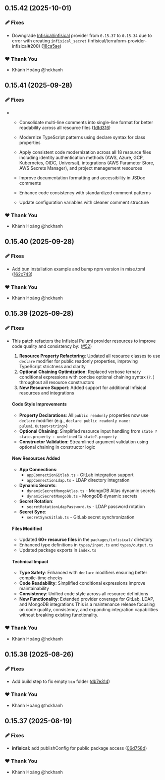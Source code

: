 ## 0.15.42 (2025-10-01)

### 🩹 Fixes

- Downgrade [Infisical/infisical](https://registry.terraform.io/providers/Infisical/infisical) provider from `0.15.37` to `0.15.34` due to error with creating `infisical_secret` (Infisical/terraform-provider-infisical#200) ([18ca5ae](https://github.com/hckhanh/pulumi-any-terraform/commit/18ca5ae))

### ❤️ Thank You

- Khánh Hoàng @hckhanh

## 0.15.41 (2025-09-28)

### 🩹 Fixes

- - Consolidate multi-line comments into single-line format for better readability across all resource files ([1dfd316](https://github.com/hckhanh/pulumi-any-terraform/commit/1dfd316))

  - Modernize TypeScript patterns using declare syntax for class properties
  - Apply consistent code modernization across all 18 resource files including identity authentication methods (AWS, Azure, GCP, Kubernetes, OIDC, Universal), integrations (AWS Parameter Store, AWS Secrets Manager), and project management resources
  - Improve documentation formatting and accessibility in JSDoc comments
  - Enhance code consistency with standardized comment patterns
  - Update configuration variables with cleaner comment structure

### ❤️ Thank You

- Khánh Hoàng @hckhanh

## 0.15.40 (2025-09-28)

### 🩹 Fixes

- Add bun installation example and bump npm version in mise.toml ([162c743](https://github.com/hckhanh/pulumi-any-terraform/commit/162c743))

### ❤️ Thank You

- Khánh Hoàng @hckhanh

## 0.15.39 (2025-09-28)

### 🩹 Fixes

- This patch refactors the Infisical Pulumi provider resources to improve code quality and consistency by: ([#52](https://github.com/hckhanh/pulumi-any-terraform/pull/52))

  1. **Resource Property Refactoring**: Updated all resource classes to use `declare` modifier for public readonly properties, improving TypeScript strictness and clarity
  2. **Optional Chaining Optimization**: Replaced verbose ternary conditional expressions with concise optional chaining syntax (`?.`) throughout all resource constructors
  3. **New Resource Support**: Added support for additional Infisical resources and integrations
  #### Code Style Improvements
  - **Property Declarations**: All `public readonly` properties now use `declare` modifier (e.g., `declare public readonly name: pulumi.Output<string>`)
  - **Optional Chaining**: Simplified resource input handling from `state ? state.property : undefined` to `state?.property`
  - **Constructor Validation**: Streamlined argument validation using optional chaining in constructor logic
  #### New Resources Added
  - **App Connections**:
    - `appConnectionGitlab.ts` - GitLab integration support
    - `appConnectionLdap.ts` - LDAP directory integration
  - **Dynamic Secrets**:
    - `dynamicSecretMongoAtlas.ts` - MongoDB Atlas dynamic secrets
    - `dynamicSecretMongoDb.ts` - MongoDB dynamic secrets
  - **Secret Rotation**:
    - `secretRotationLdapPassword.ts` - LDAP password rotation
  - **Secret Sync**:
    - `secretSyncGitlab.ts` - GitLab secret synchronization
  #### Files Modified
  - Updated **60+ resource files** in the `packages/infisical/` directory
  - Enhanced type definitions in `types/input.ts` and `types/output.ts`
  - Updated package exports in `index.ts`
  #### Technical Impact
  - **Type Safety**: Enhanced with `declare` modifiers ensuring better compile-time checks
  - **Code Readability**: Simplified conditional expressions improve maintainability
  - **Consistency**: Unified code style across all resource definitions
  - **New Functionality**: Extended provider coverage for GitLab, LDAP, and MongoDB integrations
  This is a maintenance release focusing on code quality, consistency, and expanding integration capabilities without breaking existing functionality.

### ❤️ Thank You

- Khánh Hoàng @hckhanh

## 0.15.38 (2025-08-26)

### 🩹 Fixes

- Add build step to fix empty `bin` folder ([db7e314](https://github.com/hckhanh/pulumi-any-terraform/commit/db7e314))

### ❤️ Thank You

- Khánh Hoàng @hckhanh

## 0.15.37 (2025-08-19)

### 🩹 Fixes

- **infisical:** add publishConfig for public package access ([06d758d](https://github.com/hckhanh/pulumi-any-terraform/commit/06d758d))

### ❤️ Thank You

- Khánh Hoàng @hckhanh

